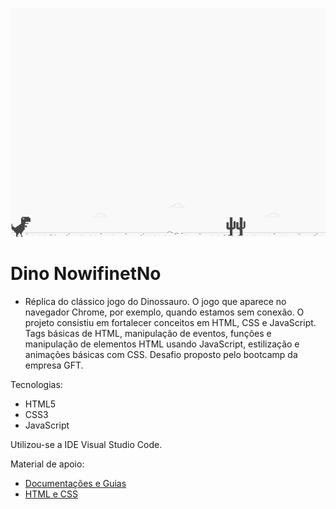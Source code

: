 ![screenshot](example.png?raw=true "screenshot")

# Dino NowifinetNo
- Réplica do clássico jogo do Dinossauro. O jogo que aparece no navegador Chrome, por exemplo, quando estamos sem conexão.
O projeto consistiu em fortalecer conceitos em HTML, CSS e JavaScript. Tags básicas de HTML, manipulação de eventos, funções e manipulação de elementos HTML usando JavaScript, estilização e animações básicas com CSS.
Desafio proposto pelo bootcamp da empresa GFT.

Tecnologias:
- HTML5
- CSS3
- JavaScript

Utilizou-se a IDE Visual Studio Code.

Material de apoio:

* [Documentações e Guias](https://developer.mozilla.org/pt-BR/)
* [HTML e CSS](https://www.w3schools.com)
